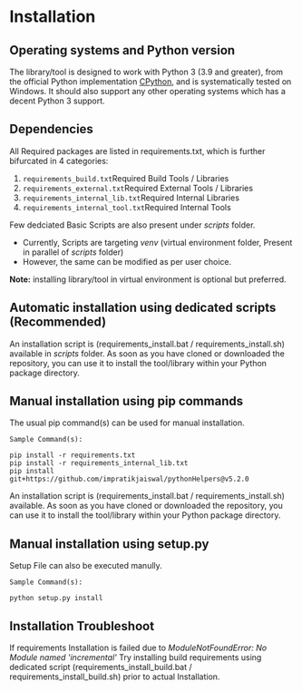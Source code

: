 Installation
============

Operating systems and Python version
------------------------------------

The library/tool is designed to work with Python 3 (3.9 and greater), from the official Python 
implementation [CPython](https://www.python.org/), and is systematically tested on Windows. 
It should also support any other operating systems which has a decent Python 3 support.

Dependencies
------------

All Required packages are listed in requirements.txt, which is further bifurcated in 4 categories:
1. ```requirements_build.txt```Required Build Tools / Libraries 
2. ```requirements_external.txt```Required External Tools / Libraries
3. ```requirements_internal_lib.txt```Required Internal Libraries
4. ```requirements_internal_tool.txt```Required Internal Tools

Few dedciated Basic Scripts are also present under <i>scripts</i> folder.
   - Currently, Scripts are targeting <i>venv</i> (virtual environment folder, Present in parallel of <i>scripts</i> folder)
   - However, the same can be modified as per user choice.
    
   **Note:** installing library/tool in virtual environment is optional but preferred.
   

Automatic installation using dedicated scripts (Recommended)
----------------------

An installation script is (requirements_install.bat / requirements_install.sh) available in <i>scripts</i> folder.
As soon as you have cloned or downloaded the repository, you can use it to install
the tool/library within your Python package directory.

   
Manual installation using pip commands
----------------------

The usual pip command(s) can be used for manual installation.


```
Sample Command(s):

pip install -r requirements.txt
pip install -r requirements_internal_lib.txt
pip install git+https://github.com/impratikjaiswal/pythonHelpers@v5.2.0
```

An installation script is (requirements_install.bat / requirements_install.sh) available.
As soon as you have cloned or downloaded the repository, you can use it to install
the tool/library within your Python package directory.


Manual installation using setup.py
----------------------

Setup File can also be executed manully.


```
Sample Command(s): 

python setup.py install
```

Installation Troubleshoot
----------------------

If requirements Installation is failed due to *ModuleNotFoundError: No Module named 'incremental'*
Try installing build requirements using dedicated script (requirements_install_build.bat / requirements_install_build.sh) prior to actual Installation.
